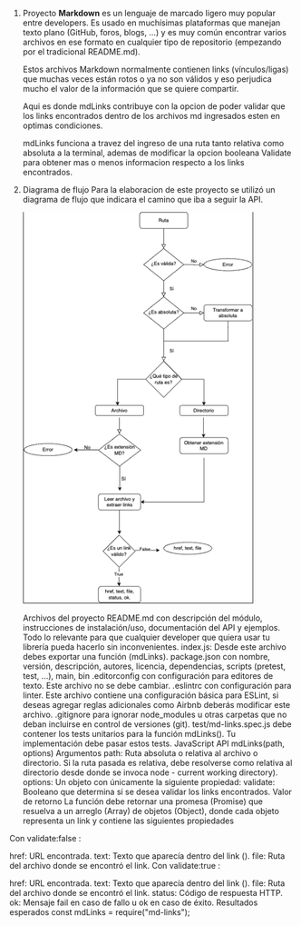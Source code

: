 1. Proyecto
   **Markdown** es un lenguaje de marcado ligero muy popular entre developers. Es usado en muchísimas plataformas que manejan texto plano (GitHub, foros, blogs, ...) y es muy común encontrar varios 
   archivos 
   en ese formato en cualquier tipo de repositorio (empezando por el tradicional README.md).

   Estos archivos Markdown normalmente contienen links (vínculos/ligas) que muchas veces están rotos o ya no son válidos y eso perjudica mucho el valor de la información que se quiere compartir.

   Aqui es donde mdLinks contribuye con la opcion de poder validar que los links encontrados dentro de los archivos md ingresados esten en optimas condiciones.

   mdLinks funciona a travez del ingreso de una ruta tanto relativa como absoluta a la terminal, ademas de modificar la opcion booleana Validate para obtener mas o menos informacion respecto a los links 
   encontrados.

2. Diagrama de flujo
   Para la elaboracion de este proyecto se utilizó un diagrama de flujo que indicara el camino que iba a seguir la API.

   ![diagrama](https://github.com/yessicapv-24/DEV006-md-links/blob/main/diagrama.png)


   Archivos del proyecto
   README.md con descripción del módulo, instrucciones de instalación/uso, documentación del API y ejemplos. Todo lo relevante para que cualquier developer que quiera usar tu librería pueda hacerlo sin 
   inconvenientes.
   index.js: Desde este archivo debes exportar una función (mdLinks).
   package.json con nombre, versión, descripción, autores, licencia, dependencias, scripts (pretest, test, ...), main, bin
   .editorconfig con configuración para editores de texto. Este archivo no se debe cambiar.
   .eslintrc con configuración para linter. Este archivo contiene una configuración básica para ESLint, si deseas agregar reglas adicionales como Airbnb deberás modificar este archivo.
   .gitignore para ignorar node_modules u otras carpetas que no deban incluirse en control de versiones (git).
   test/md-links.spec.js debe contener los tests unitarios para la función mdLinks(). Tu implementación debe pasar estos tests.
   JavaScript API
   mdLinks(path, options)
Argumentos
path: Ruta absoluta o relativa al archivo o directorio. Si la ruta pasada es relativa, debe resolverse como relativa al directorio desde donde se invoca node - current working directory).
options: Un objeto con únicamente la siguiente propiedad:
validate: Booleano que determina si se desea validar los links encontrados.
Valor de retorno
La función debe retornar una promesa (Promise) que resuelva a un arreglo (Array) de objetos (Object), donde cada objeto representa un link y contiene las siguientes propiedades

Con validate:false :

href: URL encontrada.
text: Texto que aparecía dentro del link (<a>).
file: Ruta del archivo donde se encontró el link.
Con validate:true :

href: URL encontrada.
text: Texto que aparecía dentro del link (<a>).
file: Ruta del archivo donde se encontró el link.
status: Código de respuesta HTTP.
ok: Mensaje fail en caso de fallo u ok en caso de éxito.
Resultados esperados
const mdLinks = require("md-links");

